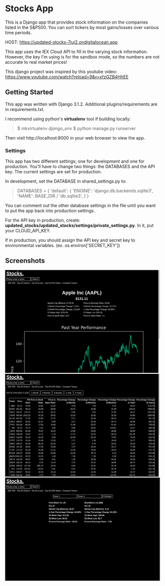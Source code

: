 # Stocks App

This is a Django app that provides stock information on the companies listed in the S&P500. You can sort tickers by most gains/losses over various time periods. 

HOST: https://updated-stocks-7juj2.ondigitalocean.app

This app uses the IEX Cloud API to fill in the varying stock information. However, the key I'm using is for the sandbox mode, so the numbers are not accurate to real market prices!

This django project was inspired by this youtube video: https://www.youtube.com/watch?reload=9&v=xfzGZB4HhEE

## Getting Started

This app was written with Django 3.1.2. Additional plugins/requirements are in requirements.txt.

I recommend using python's **virtualenv** tool if building locally:

> $ mkvirtualenv *django_env*
> $ python manage.py runserver

Then visit http://localhost:8000 in your web browser to view the app. 

### Settings

This app has two different settings; one for development and one for production. You'll have to change two things: the DATABASES and the API key. The current settings are set for production.

In development, set the DATABASE in shared_settings.py to:

> DATABASES = {
>     'default': {
>         'ENGINE': 'django.db.backends.sqlite3',
>         'NAME': BASE_DIR / 'db.sqlite3',
>     }
> }

You can comment out the other database settings in the file until you want to put the app back into production settings.

For the API key in production, create: **updated_stocks/updated_stocks/settings/private_settings.py**. In it, put your CLOUD_API_KEY. 

If in production, you should assign the API key and secret key to environmental variables. (ex. os.environ['SECRET_KEY'])

## Screenshots

![ss1](/screenshots/1.png?raw=true)
![ss2](/screenshots/2.png?raw=true)
![ss3](/screenshots/3.png?raw=true)